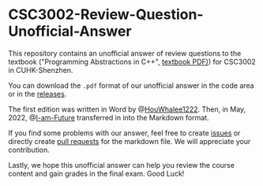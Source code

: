 # CSC3002-Review-Question-Unofficial-Answer
This repository contains an unofficial answer of review questions to the textbook ("Programming Abstractions in C++", [textbook PDF)](https://cs.stanford.edu/people/eroberts/courses/cs106b/materials/CS106BX-Reader.pdf)) for CSC3002 in CUHK-Shenzhen. 

You can download the `.pdf` format of our unofficial answer in the code area or in the [releases](https://github.com/HouWhalee1222/CSC3002_Review_Question_Unofficial_Answer/releases).

The first edition was written in Word by @[HouWhalee1222](https://github.com/HouWhalee1222). Then, in May, 2022, @[I-am-Future](https://github.com/I-am-Future) transferred in into the Markdown format. 

If you find some problems with our answer, feel free to create [issues](https://github.com/HouWhalee1222/CSC3002_Review_Question_Unofficial_Answer/issues) or directly create [pull requests](https://github.com/HouWhalee1222/CSC3002_Review_Question_Unofficial_Answer/pulls) for the markdown file. We will appreciate your contribution. 

Lastly, we hope this unofficial answer can help you review the course content and gain grades in the final exam. Good Luck!
